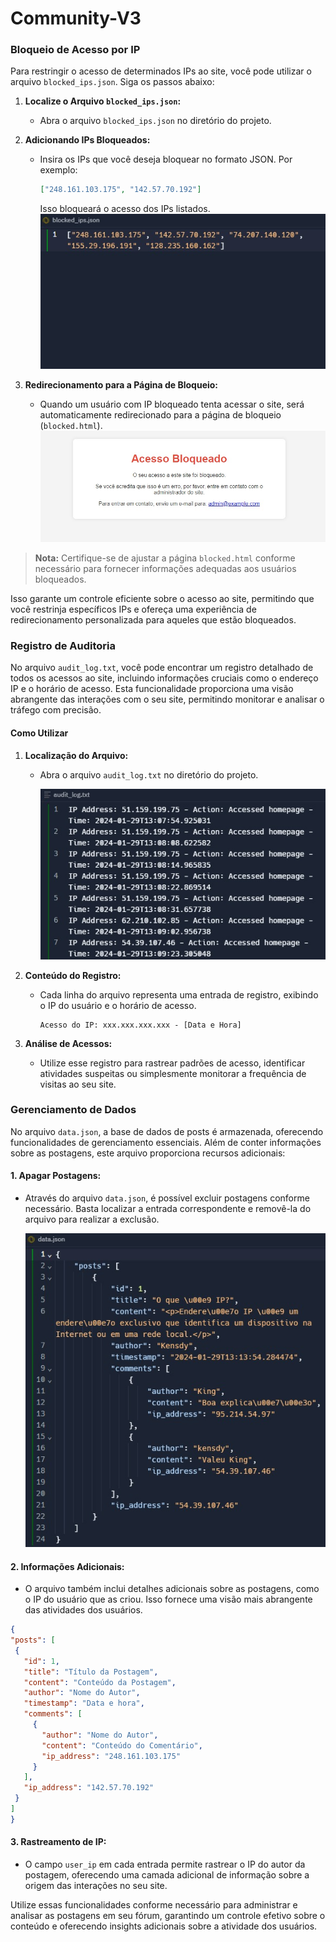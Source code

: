 # Community-V3

### Bloqueio de Acesso por IP

Para restringir o acesso de determinados IPs ao site, você pode utilizar o arquivo `blocked_ips.json`. Siga os passos abaixo:

1. **Localize o Arquivo `blocked_ips.json`:**
   - Abra o arquivo `blocked_ips.json` no diretório do projeto.

2. **Adicionando IPs Bloqueados:**
   - Insira os IPs que você deseja bloquear no formato JSON. Por exemplo:
     ```json
     ["248.161.103.175", "142.57.70.192"]
     ```
     Isso bloqueará o acesso dos IPs listados.
     ![blocked_ips.json](bip.png)

3. **Redirecionamento para a Página de Bloqueio:**
   - Quando um usuário com IP bloqueado tenta acessar o site, será automaticamente redirecionado para a página de bloqueio (`blocked.html`).
    ![Página de Bloqueio](blocked.png)

> **Nota:** Certifique-se de ajustar a página `blocked.html` conforme necessário para fornecer informações adequadas aos usuários bloqueados.

Isso garante um controle eficiente sobre o acesso ao site, permitindo que você restrinja específicos IPs e ofereça uma experiência de redirecionamento personalizada para aqueles que estão bloqueados.

### Registro de Auditoria

No arquivo `audit_log.txt`, você pode encontrar um registro detalhado de todos os acessos ao site, incluindo informações cruciais como o endereço IP e o horário de acesso. Esta funcionalidade proporciona uma visão abrangente das interações com o seu site, permitindo monitorar e analisar o tráfego com precisão.

#### Como Utilizar

1. **Localização do Arquivo:**
   - Abra o arquivo `audit_log.txt` no diretório do projeto.

     ![Arquivo de Logs](log.png)

2. **Conteúdo do Registro:**
   - Cada linha do arquivo representa uma entrada de registro, exibindo o IP do usuário e o horário de acesso.

     ```plaintext
     Acesso do IP: xxx.xxx.xxx.xxx - [Data e Hora]
     ```

3. **Análise de Acessos:**
   - Utilize esse registro para rastrear padrões de acesso, identificar atividades suspeitas ou simplesmente monitorar a frequência de visitas ao seu site.

### Gerenciamento de Dados

No arquivo `data.json`, a base de dados de posts é armazenada, oferecendo funcionalidades de gerenciamento essenciais. Além de conter informações sobre as postagens, este arquivo proporciona recursos adicionais:

#### 1. **Apagar Postagens:**
   - Através do arquivo `data.json`, é possível excluir postagens conforme necessário. Basta localizar a entrada correspondente e removê-la do arquivo para realizar a exclusão.

     ![data.json](data.png)

#### 2. **Informações Adicionais:**
   - O arquivo também inclui detalhes adicionais sobre as postagens, como o IP do usuário que as criou. Isso fornece uma visão mais abrangente das atividades dos usuários.

   ```json
{
  "posts": [
    {
      "id": 1,
      "title": "Título da Postagem",
      "content": "Conteúdo da Postagem",
      "author": "Nome do Autor",
      "timestamp": "Data e hora",
      "comments": [
        {
          "author": "Nome do Autor",
          "content": "Conteúdo do Comentário",
          "ip_address": "248.161.103.175"
        }
      ],
      "ip_address": "142.57.70.192"
    }
  ]
}
   ```

#### 3. **Rastreamento de IP:**
   - O campo `user_ip` em cada entrada permite rastrear o IP do autor da postagem, oferecendo uma camada adicional de informação sobre a origem das interações no seu site.

Utilize essas funcionalidades conforme necessário para administrar e analisar as postagens em seu fórum, garantindo um controle efetivo sobre o conteúdo e oferecendo insights adicionais sobre a atividade dos usuários.
